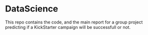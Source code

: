 # DataScience

This repo contains the code, and the main report for a group project predicting if a KickStarter campaign will be successfull or not. 
